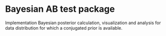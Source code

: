 # Bayesian AB test package

Implementation Bayesian posterior calculation, visualization and analysis for data distribution for which a conjugated prior is available.